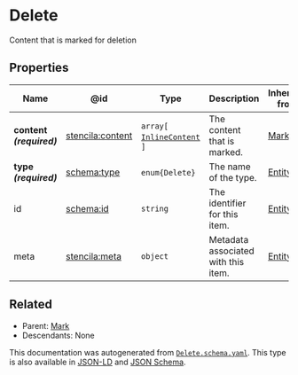 # Delete

Content that is marked for deletion

## Properties

| Name                     | @id                                                         | Type                                            | Description                         | Inherited from     |
| ------------------------ | ----------------------------------------------------------- | ----------------------------------------------- | ----------------------------------- | ------------------ |
| **content _(required)_** | [stencila:content](https://schema.stenci.la/content.jsonld) | `array[`​[`InlineContent`](./InlineContent)​`]` | The content that is marked.         | [Mark](./Mark)     |
| **type _(required)_**    | [schema:type](https://schema.org/type)                      | `enum{`​`Delete`​`}`                            | The name of the type.               | [Entity](./Entity) |
| id                       | [schema:id](https://schema.org/id)                          | `string`                                        | The identifier for this item.       | [Entity](./Entity) |
| meta                     | [stencila:meta](https://schema.stenci.la/meta.jsonld)       | `object`                                        | Metadata associated with this item. | [Entity](./Entity) |

## Related

-   Parent: [Mark](./Mark)
-   Descendants: None

 This documentation was autogenerated from [`Delete.schema.yaml`](https://github.com/stencila/schema/blob/master/schema/Delete.schema.yaml). This type is also available in [JSON-LD](https://schema.stenci.la/Delete.jsonld) and [JSON Schema](https://schema.stenci.la/Delete.schema.json).
